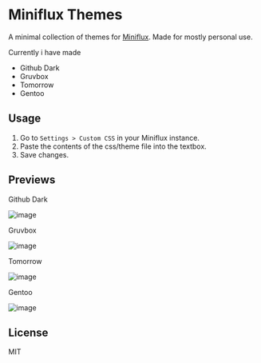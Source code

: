 # Miniflux Themes

A minimal collection of themes for [Miniflux](https://miniflux.app). Made for mostly personal use.

Currently i have made
- Github Dark
- Gruvbox
- Tomorrow
- Gentoo

## Usage

1. Go to `Settings > Custom CSS` in your Miniflux instance.
2. Paste the contents of the css/theme file into the textbox.
3. Save changes.

## Previews

Github Dark

![image](https://github.com/user-attachments/assets/5a4ed558-f177-428c-a46e-82ea9d88309a)

Gruvbox

![image](https://github.com/user-attachments/assets/92f0afd5-b106-4055-b317-2810da4473a0)

Tomorrow

![image](https://github.com/user-attachments/assets/9884bd2e-0d59-461b-b498-6df8f5dcd29c)

Gentoo

![image](https://github.com/user-attachments/assets/21d540a5-a3ba-454b-ab7c-3297daf030fe)


## License

MIT
